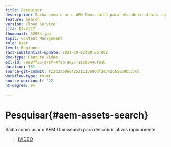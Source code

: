 ```yaml
---
title: Pesquisar
description: Saiba como usar o AEM Omnisearch para descobrir ativos rapidamente.
feature: Search
version: Cloud Service
jira: KT-4312
thumbnail: 32054.jpg
topic: Content Management
role: User
level: Beginner
last-substantial-update: 2021-10-02T00:00:00Z
doc-type: Feature Video
exl-id: 7ea8ff25-d7af-4fad-a027-1e6b5440f810
duration: 181
source-git-commit: f23c2ab86d42531113690df2e342c65060b5c7cd
workflow-type: tm+mt
source-wordcount: '22'
ht-degree: 9%

---
```


# Pesquisar{#aem-assets-search}

Saiba como usar o AEM Omnisearch para descobrir ativos rapidamente.

>[!VIDEO](https://video.tv.adobe.com/v/32054?quality=12&learn=on)
